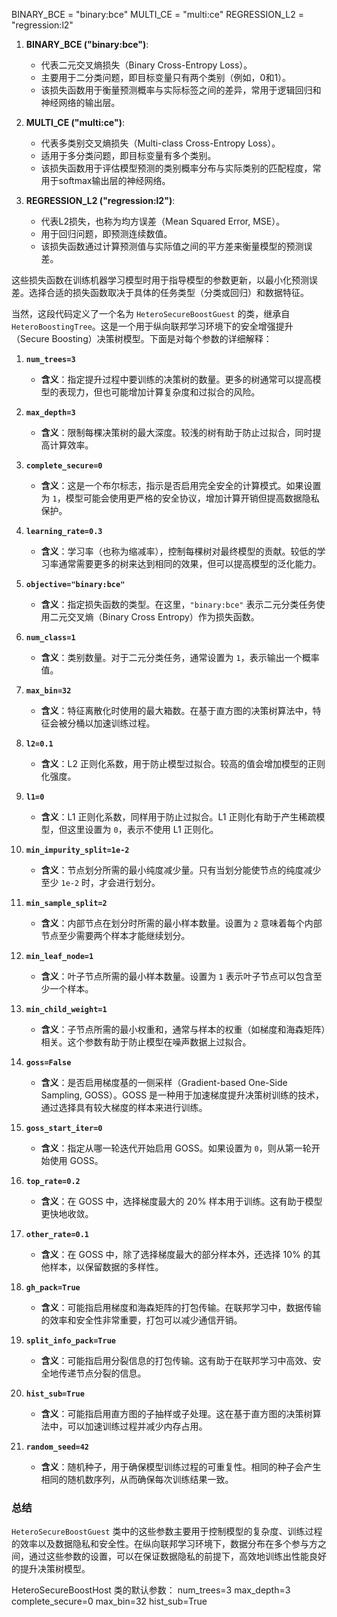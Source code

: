 BINARY_BCE = "binary:bce"
MULTI_CE = "multi:ce"
REGRESSION_L2 = "regression:l2"

1. **BINARY_BCE ("binary:bce")**:
   - 代表二元交叉熵损失（Binary Cross-Entropy Loss）。
   - 主要用于二分类问题，即目标变量只有两个类别（例如，0和1）。
   - 该损失函数用于衡量预测概率与实际标签之间的差异，常用于逻辑回归和神经网络的输出层。

2. **MULTI_CE ("multi:ce")**:
   - 代表多类别交叉熵损失（Multi-class Cross-Entropy Loss）。
   - 适用于多分类问题，即目标变量有多个类别。
   - 该损失函数用于评估模型预测的类别概率分布与实际类别的匹配程度，常用于softmax输出层的神经网络。

3. **REGRESSION_L2 ("regression:l2")**:
   - 代表L2损失，也称为均方误差（Mean Squared Error, MSE）。
   - 用于回归问题，即预测连续数值。
   - 该损失函数通过计算预测值与实际值之间的平方差来衡量模型的预测误差。

这些损失函数在训练机器学习模型时用于指导模型的参数更新，以最小化预测误差。选择合适的损失函数取决于具体的任务类型（分类或回归）和数据特征。


当然，这段代码定义了一个名为 `HeteroSecureBoostGuest` 的类，继承自 `HeteroBoostingTree`。这是一个用于纵向联邦学习环境下的安全增强提升（Secure Boosting）决策树模型。下面是对每个参数的详细解释：

1. **`num_trees=3`**
   - **含义**：指定提升过程中要训练的决策树的数量。更多的树通常可以提高模型的表现力，但也可能增加计算复杂度和过拟合的风险。
   
2. **`max_depth=3`**
   - **含义**：限制每棵决策树的最大深度。较浅的树有助于防止过拟合，同时提高计算效率。
   
3. **`complete_secure=0`**
   - **含义**：这是一个布尔标志，指示是否启用完全安全的计算模式。如果设置为 `1`，模型可能会使用更严格的安全协议，增加计算开销但提高数据隐私保护。
   
4. **`learning_rate=0.3`**
   - **含义**：学习率（也称为缩减率），控制每棵树对最终模型的贡献。较低的学习率通常需要更多的树来达到相同的效果，但可以提高模型的泛化能力。
   
5. **`objective="binary:bce"`**
   - **含义**：指定损失函数的类型。在这里，`"binary:bce"` 表示二元分类任务使用二元交叉熵（Binary Cross Entropy）作为损失函数。
   
6. **`num_class=1`**
   - **含义**：类别数量。对于二元分类任务，通常设置为 `1`，表示输出一个概率值。
   
7. **`max_bin=32`**
   - **含义**：特征离散化时使用的最大箱数。在基于直方图的决策树算法中，特征会被分桶以加速训练过程。
   
8. **`l2=0.1`**
   - **含义**：L2 正则化系数，用于防止模型过拟合。较高的值会增加模型的正则化强度。
   
9. **`l1=0`**
   - **含义**：L1 正则化系数，同样用于防止过拟合。L1 正则化有助于产生稀疏模型，但这里设置为 `0`，表示不使用 L1 正则化。
   
10. **`min_impurity_split=1e-2`**
    - **含义**：节点划分所需的最小纯度减少量。只有当划分能使节点的纯度减少至少 `1e-2` 时，才会进行划分。
    
11. **`min_sample_split=2`**
    - **含义**：内部节点在划分时所需的最小样本数量。设置为 `2` 意味着每个内部节点至少需要两个样本才能继续划分。
    
12. **`min_leaf_node=1`**
    - **含义**：叶子节点所需的最小样本数量。设置为 `1` 表示叶子节点可以包含至少一个样本。
    
13. **`min_child_weight=1`**
    - **含义**：子节点所需的最小权重和，通常与样本的权重（如梯度和海森矩阵）相关。这个参数有助于防止模型在噪声数据上过拟合。
    
14. **`goss=False`**
    - **含义**：是否启用梯度基的一侧采样（Gradient-based One-Side Sampling, GOSS）。GOSS 是一种用于加速梯度提升决策树训练的技术，通过选择具有较大梯度的样本来进行训练。
    
15. **`goss_start_iter=0`**
    - **含义**：指定从哪一轮迭代开始启用 GOSS。如果设置为 `0`，则从第一轮开始使用 GOSS。
    
16. **`top_rate=0.2`**
    - **含义**：在 GOSS 中，选择梯度最大的 20% 样本用于训练。这有助于模型更快地收敛。
    
17. **`other_rate=0.1`**
    - **含义**：在 GOSS 中，除了选择梯度最大的部分样本外，还选择 10% 的其他样本，以保留数据的多样性。
    
18. **`gh_pack=True`**
    - **含义**：可能指启用梯度和海森矩阵的打包传输。在联邦学习中，数据传输的效率和安全性非常重要，打包可以减少通信开销。
    
19. **`split_info_pack=True`**
    - **含义**：可能指启用分裂信息的打包传输。这有助于在联邦学习中高效、安全地传递节点分裂的信息。
    
20. **`hist_sub=True`**
    - **含义**：可能指启用直方图的子抽样或子处理。这在基于直方图的决策树算法中，可以加速训练过程并减少内存占用。
    
21. **`random_seed=42`**
    - **含义**：随机种子，用于确保模型训练过程的可重复性。相同的种子会产生相同的随机数序列，从而确保每次训练结果一致。

### 总结

`HeteroSecureBoostGuest` 类中的这些参数主要用于控制模型的复杂度、训练过程的效率以及数据隐私和安全性。在纵向联邦学习环境下，数据分布在多个参与方之间，通过这些参数的设置，可以在保证数据隐私的前提下，高效地训练出性能良好的提升决策树模型。


HeteroSecureBoostHost 类的默认参数： 
num_trees=3
max_depth=3
complete_secure=0
max_bin=32
hist_sub=True
